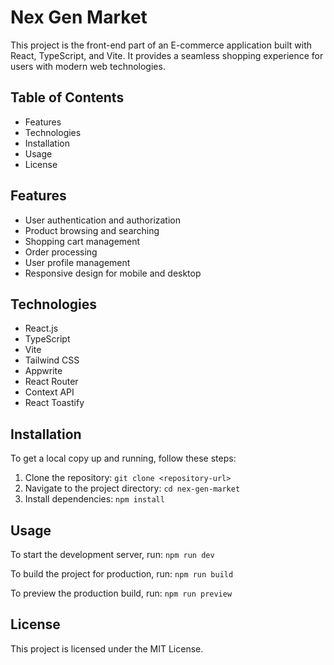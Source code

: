 # Nex Gen Market

This project is the front-end part of an E-commerce application built with React, TypeScript, and Vite. It provides a seamless shopping experience for users with modern web technologies.

## Table of Contents
- Features
- Technologies
- Installation
- Usage
- License

## Features
- User authentication and authorization
- Product browsing and searching
- Shopping cart management
- Order processing
- User profile management
- Responsive design for mobile and desktop

## Technologies
- React.js
- TypeScript
- Vite
- Tailwind CSS
- Appwrite
- React Router
- Context API
- React Toastify

## Installation
To get a local copy up and running, follow these steps:

1. Clone the repository: `git clone <repository-url>`
2. Navigate to the project directory: `cd nex-gen-market`
3. Install dependencies: `npm install`

## Usage
To start the development server, run: `npm run dev`

To build the project for production, run: `npm run build`

To preview the production build, run: `npm run preview`

## License
This project is licensed under the MIT License.
